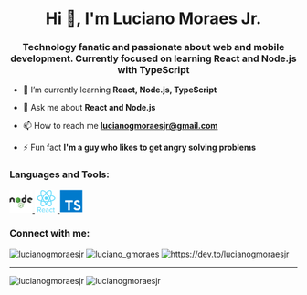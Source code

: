 <h1 align="center">Hi 👋, I'm Luciano Moraes Jr.</h1>
<h3 align="center">Technology fanatic and passionate about web and mobile development. Currently focused on learning React and Node.js with TypeScript</h3>

- 🌱 I’m currently learning **React, Node.js, TypeScript**

- 💬 Ask me about **React and Node.js**

- 📫 How to reach me **lucianogmoraesjr@gmail.com**

- ⚡ Fun fact **I'm a guy who likes to get angry solving problems**

<h3 align="left">Languages and Tools:</h3>
<p align="left"> <a href="https://nodejs.org" target="_blank" rel="noreferrer"> <img src="https://raw.githubusercontent.com/devicons/devicon/master/icons/nodejs/nodejs-original-wordmark.svg" alt="nodejs" width="40" height="40"/> </a> <a href="https://reactjs.org/" target="_blank" rel="noreferrer"> <img src="https://raw.githubusercontent.com/devicons/devicon/master/icons/react/react-original-wordmark.svg" alt="react" width="40" height="40"/> </a> <a href="https://www.typescriptlang.org/" target="_blank" rel="noreferrer"> <img src="https://raw.githubusercontent.com/devicons/devicon/master/icons/typescript/typescript-original.svg" alt="typescript" width="40" height="40"/> </a> </p>

<h3 align="left">Connect with me:</h3>
<p align="left">
<a href="https://linkedin.com/in/lucianogmoraesjr" target="blank"><img align="center" src="https://raw.githubusercontent.com/rahuldkjain/github-profile-readme-generator/master/src/images/icons/Social/linked-in-alt.svg" alt="lucianogmoraesjr" height="30" width="40" /></a>
<a href="https://instagram.com/luciano_gmoraes" target="blank"><img align="center" src="https://raw.githubusercontent.com/rahuldkjain/github-profile-readme-generator/master/src/images/icons/Social/instagram.svg" alt="luciano_gmoraes" height="30" width="40" /></a>
<a href="https://dev.to/https://dev.to/lucianogmoraesjr" target="blank"><img align="center" src="https://raw.githubusercontent.com/rahuldkjain/github-profile-readme-generator/master/src/images/icons/Social/devto.svg" alt="https://dev.to/lucianogmoraesjr" height="30" width="40" /></a>
</p>

<hr />

<p>
  <img align="center" src="https://github-readme-streak-stats.herokuapp.com/?user=lucianogmoraesjr&" alt="lucianogmoraesjr" height="200px" />
  <img align="center" src="https://github-readme-stats.vercel.app/api/top-langs?username=lucianogmoraesjr&show_icons=true&locale=en&layout=compact" alt="lucianogmoraesjr" height="200px" />
</p>

